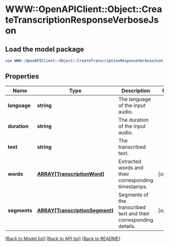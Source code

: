# WWW::OpenAPIClient::Object::CreateTranscriptionResponseVerboseJson

## Load the model package
```perl
use WWW::OpenAPIClient::Object::CreateTranscriptionResponseVerboseJson;
```

## Properties
Name | Type | Description | Notes
------------ | ------------- | ------------- | -------------
**language** | **string** | The language of the input audio. | 
**duration** | **string** | The duration of the input audio. | 
**text** | **string** | The transcribed text. | 
**words** | [**ARRAY[TranscriptionWord]**](TranscriptionWord.md) | Extracted words and their corresponding timestamps. | [optional] 
**segments** | [**ARRAY[TranscriptionSegment]**](TranscriptionSegment.md) | Segments of the transcribed text and their corresponding details. | [optional] 

[[Back to Model list]](../README.md#documentation-for-models) [[Back to API list]](../README.md#documentation-for-api-endpoints) [[Back to README]](../README.md)


